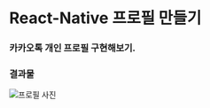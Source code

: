 # React-Native 프로필 만들기

### 카카오톡 개인 프로필 구현해보기.

### 결과물

![프로필 사진](https://user-images.githubusercontent.com/35329247/108471013-297fc180-72ce-11eb-8cb6-4a7bce148c26.PNG)
